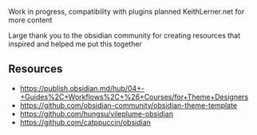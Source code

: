 Work in progress, compatibility with plugins planned
KeithLerner.net for more content

Large thank you to the obsidian community for creating resources that inspired and helped me put this together

## Resources
- https://publish.obsidian.md/hub/04+-+Guides%2C+Workflows%2C+%26+Courses/for+Theme+Designers
- https://github.com/obsidian-community/obsidian-theme-template
- https://github.com/hungsu/vileplume-obsidian
- https://github.com/catppuccin/obsidian
